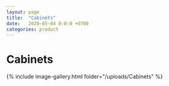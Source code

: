 ```yaml
---
layout: page
title:  "Cabinets"
date:   2020-05-04 0:0:0 +0700
categories: product
---
```

# Cabinets


{% include image-gallery.html folder="/uploads/Cabinets" %}